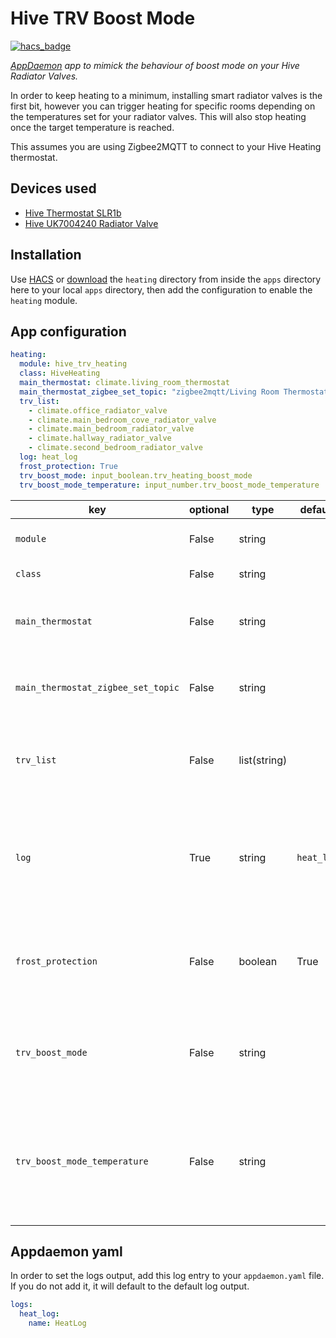 # Hive TRV Boost Mode

[![hacs_badge](https://img.shields.io/badge/HACS-Default-orange.svg)](https://github.com/custom-components/hacs)

*[AppDaemon](https://github.com/home-assistant/appdaemon) app to mimick the behaviour of boost mode on your Hive Radiator Valves.*

In order to keep heating to a minimum, installing smart radiator valves is the first bit, however you can trigger heating for specific rooms depending on the temperatures set for your radiator valves. This will also stop heating once the target temperature is reached.

This assumes you are using Zigbee2MQTT to connect to your Hive Heating thermostat.

## Devices used

- [Hive Thermostat SLR1b](https://www.zigbee2mqtt.io/devices/SLR1b.html)
- [Hive UK7004240 Radiator Valve](https://www.zigbee2mqtt.io/devices/UK7004240.html)

## Installation

Use [HACS](https://github.com/custom-components/hacs) or [download](https://github.com/dwardu89/hive-trv-appdaemon/releases) the `heating` directory from inside the `apps` directory here to your local `apps` directory, then add the configuration to enable the `heating` module.

## App configuration

```yaml
heating:
  module: hive_trv_heating
  class: HiveHeating
  main_thermostat: climate.living_room_thermostat
  main_thermostat_zigbee_set_topic: "zigbee2mqtt/Living Room Thermostat/set"
  trv_list:
    - climate.office_radiator_valve
    - climate.main_bedroom_cove_radiator_valve
    - climate.main_bedroom_radiator_valve
    - climate.hallway_radiator_valve
    - climate.second_bedroom_radiator_valve
  log: heat_log
  frost_protection: True
  trv_boost_mode: input_boolean.trv_heating_boost_mode
  trv_boost_mode_temperature: input_number.trv_boost_mode_temperature

```

key | optional | type | default | description
-- | -- | -- | -- | --
`module` | False | string | | The module name of the app.
`class` | False | string | | The name of the Class.
`main_thermostat` | False | string | | The entity in home assistant referring to your main Hive thermostat.
`main_thermostat_zigbee_set_topic` | False | string | | The MQTT set topic referring to your main Hive thermostat.
`trv_list` | False | list(string) | | The list of TRV entities which you would like to have the app monitor for boost mode.
`log` | True | string | `heat_log` | The log in appdaemon to write the logs to. It's suggested you create a log specific to this to separate logging.
`frost_protection` | False | boolean | True | Enables frost protection, kicking off boost mode irreespective if boost mode is enabled.
`trv_boost_mode` | False | string | | The input_boolean entity to control this app, enabling or disabling boost mode.
`trv_boost_mode_temperature` | False | string | | The input_number entity to determine what is the maximum boost mode value the `main_thermostat` should be set at.

## Appdaemon yaml 

In order to set the logs output, add this log entry to your `appdaemon.yaml` file. If you do not add it, it will default to the default log output.

```yaml
logs:
  heat_log:
    name: HeatLog
```
